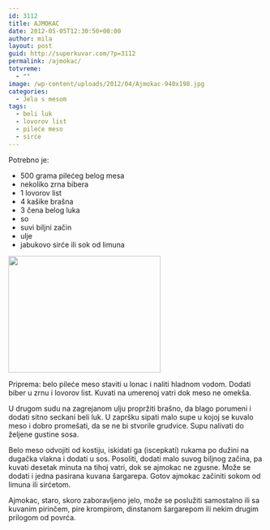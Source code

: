 ```yaml
---
id: 3112
title: AJMOKAC
date: 2012-05-05T12:30:50+00:00
author: mila
layout: post
guid: http://superkuvar.com/?p=3112
permalink: /ajmokac/
totvreme:
  - ""
image: /wp-content/uploads/2012/04/Ajmokac-940x198.jpg
categories:
  - Jela s mesom
tags:
  - beli luk
  - lovorov list
  - pileće meso
  - sirće
---
```

Potrebno je:

  * 500 grama pilećeg belog mesa
  * nekoliko zrna bibera
  * 1 lovorov list
  * 4 kašike brašna
  * 3 čena belog luka
  * so
  * suvi biljni začin
  * ulje
  * jabukovo sirće ili sok od limuna

<img class="alignnone size-medium wp-image-3137" title="Ajmokac" src="//superkuvar.com/wp-content/uploads/2012/04/Ajmokac-e1335782530547-300x230.jpg" alt="" width="300" height="230" /> 

Priprema: belo pileće meso staviti u lonac i naliti hladnom vodom. Dodati biber u zrnu i lovorov list. Kuvati na umerenoj vatri dok meso ne omekša.

U drugom sudu na zagrejanom ulju propržiti brašno, da blago porumeni i dodati sitno seckani beli luk. U zapršku sipati malo supe u kojoj se kuvalo meso i dobro promešati, da se ne bi stvorile grudvice. Supu nalivati do željene gustine sosa.

Belo meso odvojiti od kostiju, iskidati ga (iscepkati) rukama po dužini na dugačka vlakna i dodati u sos. Posoliti, dodati malo suvog biljnog začina, pa kuvati desetak minuta na tihoj vatri, dok se ajmokac ne zgusne. Može se dodati i jedna pasirana kuvana šargarepa. Gotov ajmokac začiniti sokom od limuna ili sirćetom.

Ajmokac, staro, skoro zaboravljeno jelo, može se poslužiti samostalno ili sa kuvanim pirinčem, pire krompirom, dinstanom šargarepom ili nekim drugim prilogom od povrća.